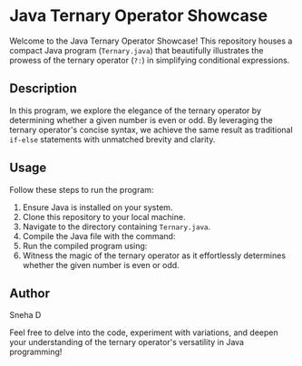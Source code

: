 # Java Ternary Operator Showcase

Welcome to the Java Ternary Operator Showcase! 
This repository houses a compact Java program (`Ternary.java`) that beautifully illustrates the prowess of the ternary operator (`?:`) in simplifying conditional expressions.

## Description

In this program, we explore the elegance of the ternary operator by determining whether a given number is even or odd. 
By leveraging the ternary operator's concise syntax, we achieve the same result as traditional `if-else` statements with unmatched brevity and clarity.

## Usage

Follow these steps to run the program:

1. Ensure Java is installed on your system.
2. Clone this repository to your local machine.
3. Navigate to the directory containing `Ternary.java`.
4. Compile the Java file with the command:
5. Run the compiled program using:
6. Witness the magic of the ternary operator as it effortlessly determines whether the given number is even or odd.

## Author

Sneha D

Feel free to delve into the code, experiment with variations, and deepen your understanding of the ternary operator's versatility in Java programming!


